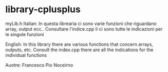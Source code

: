 # library-cplusplus

myLib.h
Italian:
In questa librearia ci sono varie funzioni che riguardano array, output ecc..
Consultare l'indice.cpp li ci sono tutte le indicazioni per le singole funzioni

English:
In this library there are various functions that concern arrays, outputs, etc.
Consult the index.cpp there are all the indications for the individual functions

Auotre: Francesco Pio Noceirno
